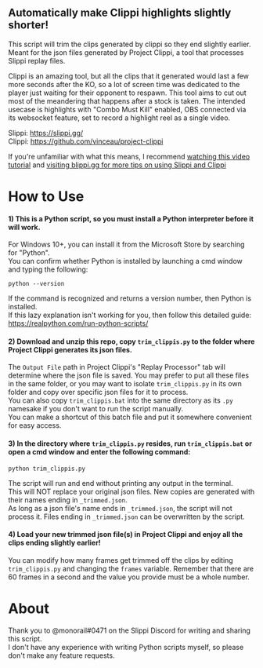 ## Automatically make Clippi highlights slightly shorter!
This script will trim the clips generated by clippi so they end slightly earlier. Meant for the json files generated by Project Clippi, a tool that processes Slippi replay files.  

Clippi is an amazing tool, but all the clips that it generated would last a few more seconds after the KO, so a lot of screen time was dedicated to the player just waiting for their opponent to respawn. This tool aims to cut out most of the meandering that happens after a stock is taken. The intended usecase is highlights with "Combo Must Kill" enabled, OBS connected via its websocket feature, set to record a highlight reel as a single video.  
 
Slippi: https://slippi.gg/  
Clippi: https://github.com/vinceau/project-clippi  

If you're unfamiliar with what this means, I recommend [watching this video tutorial](https://www.youtube.com/watch?v=Fw_0Aa_HF70) and [visiting blippi.gg for more tips on using Slippi and Clippi](https://blippi.gg/)  


# How to Use
#### 1) This is a Python script, so you must install a Python interpreter before it will work.  
For Windows 10+, you can install it from the Microsoft Store by searching for "Python".  
You can confirm whether Python is installed by launching a cmd window and typing the following:  
```
python --version
```
If the command is recognized and returns a version number, then Python is installed.  
If this lazy explanation isn't working for you, then follow this detailed guide: https://realpython.com/run-python-scripts/  

#### 2) Download and unzip this repo, copy `trim_clippis.py` to the folder where Project Clippi generates its json files.  
The `Output File` path in Project Clippi's "Replay Processor" tab will determine where the json file is saved. You may prefer to put all these files in the same folder, or you may want to isolate `trim_clippis.py` in its own folder and copy over specific json files for it to process.  
You can also copy `trim_clippis.bat` into the same directory as its `.py` namesake if you don't want to run the script manually.  
You can make a shortcut of this batch file and put it somewhere convenient for easy access.  

#### 3) In the directory where `trim_clippis.py` resides, run `trim_clippis.bat` or open a cmd window and enter the following command:  
```
python trim_clippis.py
```
The script will run and end without printing any output in the terminal.  
This will NOT replace your original json files. New copies are generated with their names ending in `_trimmed.json`.  
As long as a json file's name ends in `_trimmed.json`, the script will not process it. Files ending in `_trimmed.json` can be overwritten by the script.

#### 4) Load your new trimmed json file(s) in Project Clippi and enjoy all the clips ending slightly earlier!  
You can modify how many frames get trimmed off the clips by editing `trim_clippis.py` and changing the `frames` variable. Remember that there are 60 frames in a second and the value you provide must be a whole number.


# About
Thank you to @monorail#0471 on the Slippi Discord for writing and sharing this script.  
I don't have any experience with writing Python scripts myself, so please don't make any feature requests.
